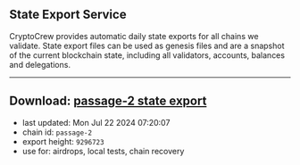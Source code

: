 ## State Export Service
CryptoCrew provides automatic daily state exports for all chains we validate. State export files can be used as genesis files and are a snapshot of the current blockchain state, including all validators, accounts, balances and delegations.

---
**Download: [passage-2 state export](https://dl-eu2.ccvalidators.com/SERVICE/passage/passage-2_export_9296723.json)**
---

- last updated: Mon Jul 22 2024 07:20:07
- chain id: `passage-2`
- export height: `9296723`
- use for: airdrops, local tests, chain recovery
